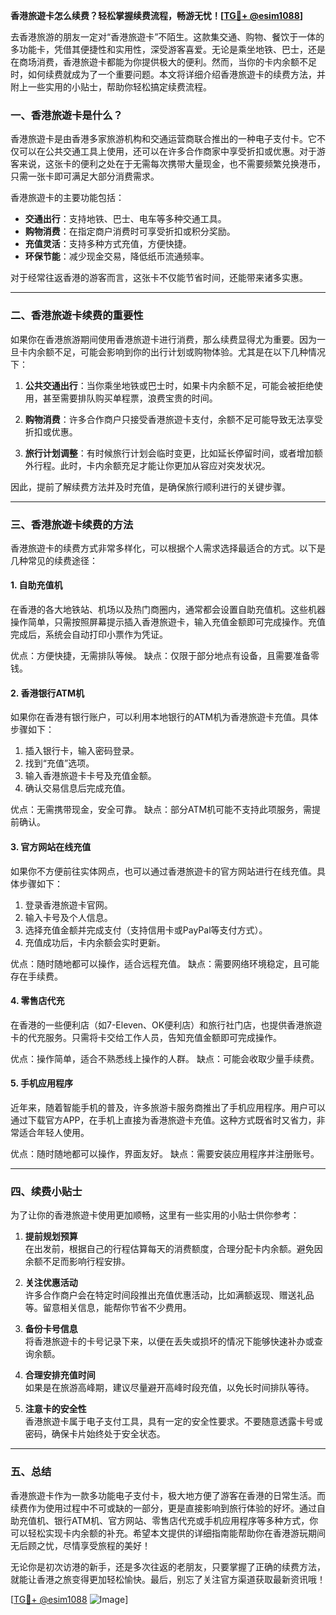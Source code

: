 **香港旅遊卡怎么续费？轻松掌握续费流程，畅游无忧！[[TG💪+ @esim1088](https://t.me/s/esim1088)]**

去香港旅游的朋友一定对“香港旅遊卡”不陌生。这款集交通、购物、餐饮于一体的多功能卡，凭借其便捷性和实用性，深受游客喜爱。无论是乘坐地铁、巴士，还是在商场消费，香港旅遊卡都能为你提供极大的便利。然而，当你的卡内余额不足时，如何续费就成为了一个重要问题。本文将详细介绍香港旅遊卡的续费方法，并附上一些实用的小贴士，帮助你轻松搞定续费流程。

### **一、香港旅遊卡是什么？**

香港旅遊卡是由香港多家旅游机构和交通运营商联合推出的一种电子支付卡。它不仅可以在公共交通工具上使用，还可以在许多合作商家中享受折扣或优惠。对于游客来说，这张卡的便利之处在于无需每次携带大量现金，也不需要频繁兑换港币，只需一张卡即可满足大部分消费需求。

香港旅遊卡的主要功能包括：
- **交通出行**：支持地铁、巴士、电车等多种交通工具。
- **购物消费**：在指定商户消费时可享受折扣或积分奖励。
- **充值灵活**：支持多种方式充值，方便快捷。
- **环保节能**：减少现金交易，降低纸币流通频率。

对于经常往返香港的游客而言，这张卡不仅能节省时间，还能带来诸多实惠。

---

### **二、香港旅遊卡续费的重要性**

如果你在香港旅游期间使用香港旅遊卡进行消费，那么续费显得尤为重要。因为一旦卡内余额不足，可能会影响到你的出行计划或购物体验。尤其是在以下几种情况下：

1. **公共交通出行**：当你乘坐地铁或巴士时，如果卡内余额不足，可能会被拒绝使用，甚至需要排队购买单程票，浪费宝贵的时间。
   
2. **购物消费**：许多合作商户只接受香港旅遊卡支付，余额不足可能导致无法享受折扣或优惠。

3. **旅行计划调整**：有时候旅行计划会临时变更，比如延长停留时间，或者增加额外行程。此时，卡内余额充足才能让你更加从容应对突发状况。

因此，提前了解续费方法并及时充值，是确保旅行顺利进行的关键步骤。

---

### **三、香港旅遊卡续费的方法**

香港旅遊卡的续费方式非常多样化，可以根据个人需求选择最适合的方式。以下是几种常见的续费途径：

#### **1. 自助充值机**

在香港的各大地铁站、机场以及热门商圈内，通常都会设置自助充值机。这些机器操作简单，只需按照屏幕提示插入香港旅遊卡，输入充值金额即可完成操作。充值完成后，系统会自动打印小票作为凭证。

优点：方便快捷，无需排队等候。
缺点：仅限于部分地点有设备，且需要准备零钱。

#### **2. 香港银行ATM机**

如果你在香港有银行账户，可以利用本地银行的ATM机为香港旅遊卡充值。具体步骤如下：
1. 插入银行卡，输入密码登录。
2. 找到“充值”选项。
3. 输入香港旅遊卡卡号及充值金额。
4. 确认交易信息后完成充值。

优点：无需携带现金，安全可靠。
缺点：部分ATM机可能不支持此项服务，需提前确认。

#### **3. 官方网站在线充值**

如果你不方便前往实体网点，也可以通过香港旅遊卡的官方网站进行在线充值。具体步骤如下：
1. 登录香港旅遊卡官网。
2. 输入卡号及个人信息。
3. 选择充值金额并完成支付（支持信用卡或PayPal等支付方式）。
4. 充值成功后，卡内余额会实时更新。

优点：随时随地都可以操作，适合远程充值。
缺点：需要网络环境稳定，且可能存在手续费。

#### **4. 零售店代充**

在香港的一些便利店（如7-Eleven、OK便利店）和旅行社门店，也提供香港旅遊卡的代充服务。只需将卡交给工作人员，告知充值金额即可完成操作。

优点：操作简单，适合不熟悉线上操作的人群。
缺点：可能会收取少量手续费。

#### **5. 手机应用程序**

近年来，随着智能手机的普及，许多旅游卡服务商推出了手机应用程序。用户可以通过下载官方APP，在手机上直接为香港旅遊卡充值。这种方式既省时又省力，非常适合年轻人使用。

优点：随时随地都可以操作，界面友好。
缺点：需要安装应用程序并注册账号。

---

### **四、续费小贴士**

为了让你的香港旅遊卡使用更加顺畅，这里有一些实用的小贴士供你参考：

1. **提前规划预算**  
   在出发前，根据自己的行程估算每天的消费额度，合理分配卡内余额。避免因余额不足而影响行程安排。

2. **关注优惠活动**  
   许多合作商户会在特定时间段推出充值优惠活动，比如满额返现、赠送礼品等。留意相关信息，能帮你节省不少费用。

3. **备份卡号信息**  
   将香港旅遊卡的卡号记录下来，以便在丢失或损坏的情况下能够快速补办或查询余额。

4. **合理安排充值时间**  
   如果是在旅游高峰期，建议尽量避开高峰时段充值，以免长时间排队等待。

5. **注意卡的安全性**  
   香港旅遊卡属于电子支付工具，具有一定的安全性要求。不要随意透露卡号或密码，确保卡片始终处于安全状态。

---

### **五、总结**

香港旅遊卡作为一款多功能电子支付卡，极大地方便了游客在香港的日常生活。而续费作为使用过程中不可或缺的一部分，更是直接影响到旅行体验的好坏。通过自助充值机、银行ATM机、官方网站、零售店代充或手机应用程序等多种方式，你可以轻松实现卡内余额的补充。希望本文提供的详细指南能帮助你在香港游玩期间无后顾之忧，尽情享受旅程的美好！

无论你是初次访港的新手，还是多次往返的老朋友，只要掌握了正确的续费方法，就能让香港之旅变得更加轻松愉快。最后，别忘了关注官方渠道获取最新资讯哦！

[[TG💪+ @esim1088](https://t.me/s/esim1088) ![Image](https://i.postimg.cc/4NQfJmqS/Snipaste-2025-05-13-00-14-12.png)]